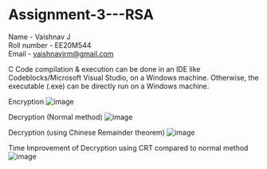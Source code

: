 # Assignment-3---RSA

Name - Vaishnav J  
Roll number - EE20M544  
Email - vaishnavjrm@gmail.com  

C Code compilation & execution can be done in an IDE like Codeblocks/Microsoft Visual Studio, on a Windows machine. Otherwise, the executable (.exe) can be directly run on a Windows machine.

Encryption
![image](https://user-images.githubusercontent.com/17180872/142863151-f4a82fc6-e133-40de-b22e-78f8a6109ed9.png)

Decryption (Normal method)
![image](https://user-images.githubusercontent.com/17180872/142863188-948f0b20-d118-4c9a-a887-165574d1d60c.png)

Decryption (using Chinese Remainder theorem)
![image](https://user-images.githubusercontent.com/17180872/142863228-f118d364-eb94-4615-b340-6020244b515d.png)


Time Improvement of Decryption using CRT compared to normal method
![image](https://user-images.githubusercontent.com/17180872/142863258-733a7c03-7fd7-44e2-803e-d341ac9e484e.png)
